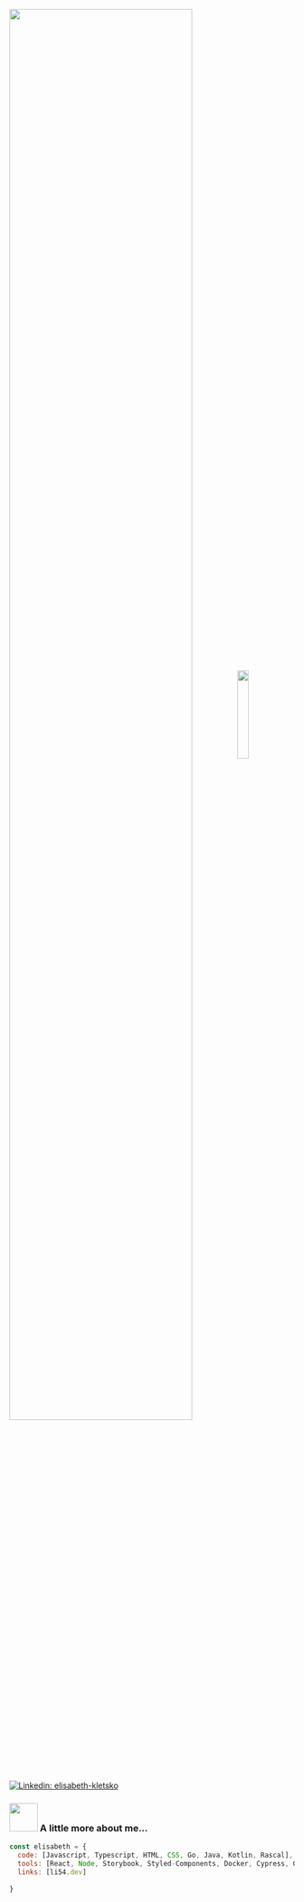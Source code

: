 <p>
<img align="center" src="https://i.ibb.co/92yRZ0R/TT-Norms.png" width="80%"/><img align="center" src="https://c.tenor.com/xJGhmLzwNcAAAAAC/russia-ukraine.gif" width="20%" />
  


[![Linkedin: elisabeth-kletsko](https://img.shields.io/badge/-elisabethkletsko-blue?style=flat-square&logo=Linkedin&logoColor=white&link=https://www.linkedin.com/in/elisabeth-kletsko/)](https://www.linkedin.com/in/elisabeth-kletsko/)


### <img src="https://media.giphy.com/media/VgCDAzcKvsR6OM0uWg/giphy.gif" width="50"> A little more about me...  

```javascript
const elisabeth = {
  code: [Javascript, Typescript, HTML, CSS, Go, Java, Kotlin, Rascal],
  tools: [React, Node, Storybook, Styled-Components, Docker, Cypress, GitHub]
  links: [li54.dev]
  
}
```




